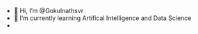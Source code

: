 - 👋 Hi, I’m @Gokulnathsvr
- 👀 I’m currently learning Artifical Intelligence and Data Science
- <!---
Gokulnathsvr/Gokulnathsvr is a ✨ special ✨ repository because its `README.md` (this file) appears on your GitHub profile.
You can click the Preview link to take a look at your changes.
--->
